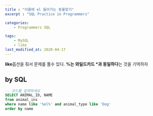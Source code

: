 ```yaml
---
title : "이름에 el 들어가는 동물찾기"
excerpt : "SQL Practice in Programmers"

categories:
    - Programmers SQL

tags:
    - MySQL
    - like
last_modified_at: 2020-04-17
---
```


**like**옵션을 줘서 문제를 풀수 있다. **%는 와일드카드 *과 동일하다**는 것을 기억하자  

## by SQL

```sql
-- 코드를 입력하세요
SELECT ANIMAL_ID, NAME
from animal_ins
where name like '%el%' and animal_type like 'Dog'
order by name
```